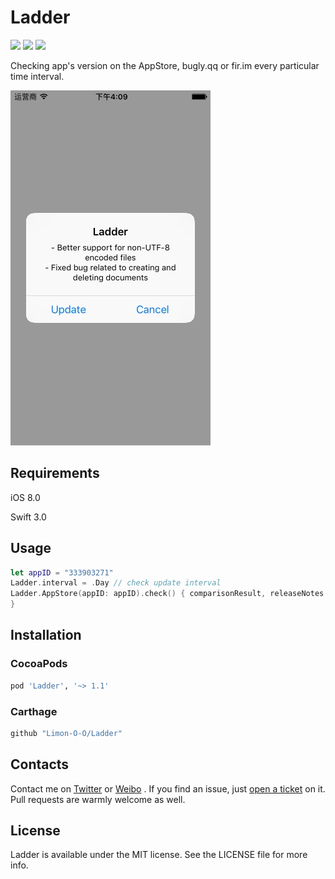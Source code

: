 # Ladder

<p>
<a href="http://cocoadocs.org/docsets/Ladder"><img src="https://img.shields.io/cocoapods/v/Ladder.svg?style=flat"></a>
<a href="https://github.com/Carthage/Carthage/"><img src="https://img.shields.io/badge/Carthage-compatible-4BC51D.svg?style=flat"></a>
<a href="https://raw.githubusercontent.com/Limon-O-O/Ladder/master/LICENSE"><img src="https://img.shields.io/cocoapods/l/Ladder.svg?style=flat"></a>
</p>

Checking app's version on the AppStore, bugly.qq or fir.im every particular time interval.

![version.png](https://raw.githubusercontent.com/Limon-O-O/Ladder/master/images/v.png)

## Requirements

iOS 8.0

Swift 3.0

## Usage

```swift
let appID = "333903271"
Ladder.interval = .Day // check update interval
Ladder.AppStore(appID: appID).check() { comparisonResult, releaseNotes in
}
```

## Installation

### CocoaPods

```ruby
pod 'Ladder', '~> 1.1'
```

### Carthage

```swift
github "Limon-O-O/Ladder"
```

## Contacts

Contact me on [Twitter](https://twitter.com/Limon______) or [Weibo](http://weibo.com/u/1783821582) . If you find an issue, just [open a ticket](https://github.com/Limon-O-O/Ladder/issues/new) on it. Pull requests are warmly welcome as well.

## License
Ladder is available under the MIT license. See the LICENSE file for more info.


